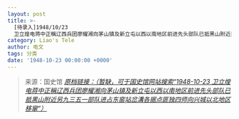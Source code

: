 ```yaml
---
layout: post
title: >-
  [待录入]1948/10/23
  卫立煌电蒋中正稱辽西兵团廖耀湘向茅山镇及新立屯以西以南地区前进先头部队已抵黑山附近另九三五一部队进占东窑站岔溝各据点匪独四师向兴城以北地区移窜
category: Liao's Tele
author: 电文
tags: 分类
date: '1948-10-23 00:00:00 +0000'
---
```



> 来源：国史馆 [*原档链接：（暂缺，可于国史馆网站搜索“1948-10-23 卫立煌电蒋中正稱辽西兵团廖耀湘向茅山镇及新立屯以西以南地区前进先头部队已抵黑山附近另九三五一部队进占东窑站岔溝各据点匪独四师向兴城以北地区移窜“）*]()
